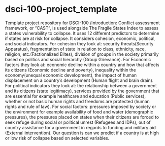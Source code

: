 # dsci-100-project_template
Template project repository for DSCI-100
/Introduction:
Conflict assessment framework, or “CAST”, is used alongside The Fragile States Index to assess a states vulnerability to collapse. It uses 12 different predictors to determine if states are at risk for collapse. It considers cohesion, economic, political, and social indicators. For cohesion they look at: security threats(Security Apparatus), fragmentation of state in relation to class, ethnicity, race, religion, etc.(Factionalized Elites), division of groups in the society primarily based on politics and social hierarchy (Group Grievance). For Economic factors they look at: economic decline within a country and how that affects its citizens (Economic decline and poverty), inequality within the economy(unequal economic development), the impact of human displacement on a country’s development (Human flight and brain drain). For political indicators they look at: the relationship between a government and its citizens (state legitimacy),  services provided by the government that are essential for example healthcare and education (Public services), whether or not basic human rights and freedoms are protected (human rights and rule of law). For social factors: pressures imposed by society or the environment for example availability of food and water (demographic pressures), the pressures placed on states when their citizens are forced to seek refuge during social or political unrest (Refugees and IDPs),  out of country assistance for a government in regards to funding and military aid (External intervention). Our question is can we predict if a country is at high or low risk of collapse based on selected variables. 
